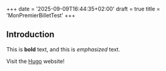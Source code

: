 +++
date = '2025-09-09T16:44:35+02:00'
draft = true
title = 'MonPremierBilletTest'
+++

## Introduction

This is **bold** text, and this is *emphasized* text.

Visit the [Hugo](https://gohugo.io) website!